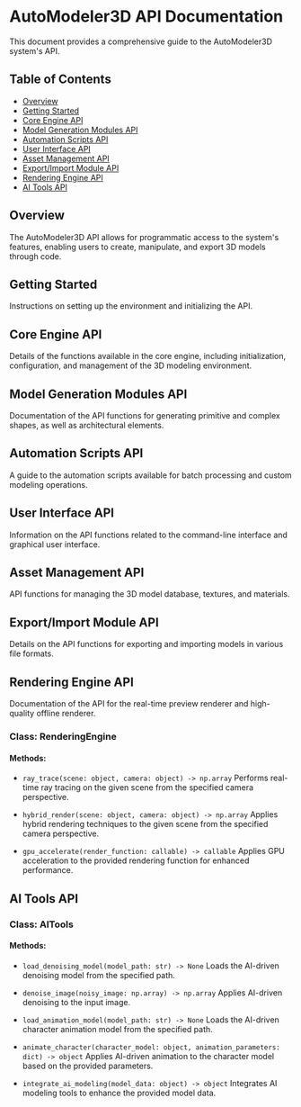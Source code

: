 # AutoModeler3D API Documentation

This document provides a comprehensive guide to the AutoModeler3D system's API.

## Table of Contents
- [Overview](#overview)
- [Getting Started](#getting-started)
- [Core Engine API](#core-engine-api)
- [Model Generation Modules API](#model-generation-modules-api)
- [Automation Scripts API](#automation-scripts-api)
- [User Interface API](#user-interface-api)
- [Asset Management API](#asset-management-api)
- [Export/Import Module API](#exportimport-module-api)
- [Rendering Engine API](#rendering-engine-api)
- [AI Tools API](#ai-tools-api)

## Overview
The AutoModeler3D API allows for programmatic access to the system's features, enabling users to create, manipulate, and export 3D models through code.

## Getting Started
Instructions on setting up the environment and initializing the API.

## Core Engine API
Details of the functions available in the core engine, including initialization, configuration, and management of the 3D modeling environment.

## Model Generation Modules API
Documentation of the API functions for generating primitive and complex shapes, as well as architectural elements.

## Automation Scripts API
A guide to the automation scripts available for batch processing and custom modeling operations.

## User Interface API
Information on the API functions related to the command-line interface and graphical user interface.

## Asset Management API
API functions for managing the 3D model database, textures, and materials.

## Export/Import Module API
Details on the API functions for exporting and importing models in various file formats.

## Rendering Engine API
Documentation of the API for the real-time preview renderer and high-quality offline renderer.

### Class: RenderingEngine

#### Methods:
- `ray_trace(scene: object, camera: object) -> np.array`
  Performs real-time ray tracing on the given scene from the specified camera perspective.

- `hybrid_render(scene: object, camera: object) -> np.array`
  Applies hybrid rendering techniques to the given scene from the specified camera perspective.

- `gpu_accelerate(render_function: callable) -> callable`
  Applies GPU acceleration to the provided rendering function for enhanced performance.

## AI Tools API

### Class: AITools

#### Methods:
- `load_denoising_model(model_path: str) -> None`
  Loads the AI-driven denoising model from the specified path.

- `denoise_image(noisy_image: np.array) -> np.array`
  Applies AI-driven denoising to the input image.

- `load_animation_model(model_path: str) -> None`
  Loads the AI-driven character animation model from the specified path.

- `animate_character(character_model: object, animation_parameters: dict) -> object`
  Applies AI-driven animation to the character model based on the provided parameters.

- `integrate_ai_modeling(model_data: object) -> object`
  Integrates AI modeling tools to enhance the provided model data.
